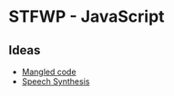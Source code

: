 # STFWP - JavaScript

## Ideas
* [Mangled code](./MANGLED_CODE.md)
* [Speech Synthesis](./SPEECH.md)

